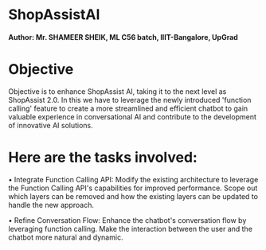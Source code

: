 # ShopAssistAI
#### Author: Mr. SHAMEER SHEIK, ML C56 batch, IIIT-Bangalore, UpGrad
# Objective
Objective is to enhance ShopAssist AI, taking it to the next level as ShopAssist 2.0. In this we have to leverage the newly introduced 'function calling' feature to create a more streamlined and efficient chatbot to gain valuable experience in conversational AI and contribute to the development of innovative AI solutions. 

# Here are the tasks involved:
•	Integrate Function Calling API: Modify the existing architecture to leverage the Function Calling API's capabilities for improved performance. Scope out which layers can be removed and how the existing layers can be updated to handle the new approach.

•	Refine Conversation Flow: Enhance the chatbot's conversation flow by leveraging function calling. Make the interaction between the user and the chatbot more natural and dynamic.

